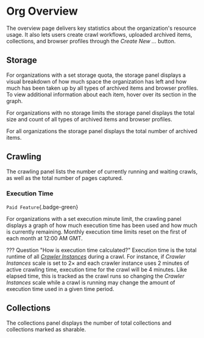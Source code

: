 # Org Overview

The overview page delivers key statistics about the organization's resource usage. It also lets users create crawl workflows, uploaded archived items, collections, and browser profiles through the _Create New ..._ button.

## Storage

For organizations with a set storage quota, the storage panel displays a visual breakdown of how much space the organization has left and how much has been taken up by all types of archived items and browser profiles. To view additional information about each item, hover over its section in the graph.

For organizations with no storage limits the storage panel displays the total size and count of all types of archived items and browser profiles.

For all organizations the storage panel displays the total number of archived items.

## Crawling

The crawling panel lists the number of currently running and waiting crawls, as well as the total number of pages captured.

### Execution Time

`Paid Feature`{.badge-green}

For organizations with a set execution minute limit, the crawling panel displays a graph of how much execution time has been used and how much is currently remaining. Monthly execution time limits reset on the first of each month at 12:00 AM GMT.

??? Question "How is execution time calculated?"
    Execution time is the total runtime of all [_Crawler Instances_](../workflow-setup/#crawler-instances) during a crawl. For instance, if _Crawler Instances_ scale is set to 2× and each crawler instance uses 2 minutes of active crawling time, execution time for the crawl will be 4 minutes. Like elapsed time, this is tracked as the crawl runs so changing the _Crawler Instances_ scale while a crawl is running may change the amount of execution time used in a given time period.

## Collections

The collections panel displays the number of total collections and collections marked as sharable.
